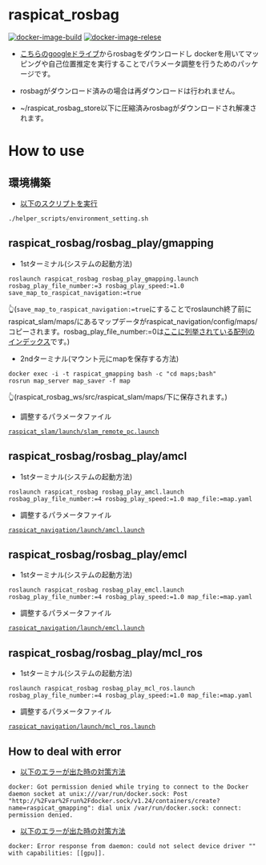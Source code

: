 # raspicat_rosbag
[![docker-image-build](https://github.com/uhobeike/raspicat_rosbag/actions/workflows/docker-image-build.yaml/badge.svg)](https://github.com/uhobeike/raspicat_rosbag/actions/workflows/docker-image-build.yaml)
[![docker-image-relese](https://github.com/uhobeike/raspicat_rosbag/actions/workflows/docker-image-relese.yaml/badge.svg)](https://github.com/uhobeike/raspicat_rosbag/actions/workflows/docker-image-relese.yaml)

* [こちらのgoogleドライブ](https://drive.google.com/drive/folders/10M9LNWEwlFVunHTv-vx0vhNK5xqopGc_?usp=sharing)からrosbagをダウンロードし
dockerを用いてマッピングや自己位置推定を実行することでパラメータ調整を行うためのパッケージです。

* rosbagがダウンロード済みの場合は再ダウンロードは行われません。

* ~/raspicat_rosbag_store以下に圧縮済みrosbagがダウンロードされ解凍されます。

# How to use

## 環境構築

* [以下のスクリプトを実行](https://github.com/uhobeike/raspicat_rosbag/blob/master/helper_scripts/environment_setting.sh)
```
./helper_scripts/environment_setting.sh
```

## raspicat_rosbag/rosbag_play/gmapping

* 1stターミナル(システムの起動方法)
```
roslaunch raspicat_rosbag rosbag_play_gmapping.launch rosbag_play_file_number:=3 rosbag_play_speed:=1.0 save_map_to_raspicat_navigation:=true
```
👆(`save_map_to_raspicat_navigation:=true`にすることでroslaunch終了前にraspicat_slam/maps/にあるマップデータがraspicat_navigation/config/maps/コピーされます。rosbag_play_file_number:=0は[ここに列挙されている配列のインデックス](https://github.com/uhobeike/raspicat_rosbag/blob/master/rosbag_download/scripts/download_list.sh)です。)
* 2ndターミナル(マウント元にmapを保存する方法)
```
docker exec -i -t raspicat_gmapping bash -c "cd maps;bash"
rosrun map_server map_saver -f map
```
👆(raspicat_rosbag_ws/src/raspicat_slam/maps/下に保存されます。)

* 調整するパラメータファイル

[`raspicat_slam/launch/slam_remote_pc.launch`](https://github.com/CIT-Autonomous-Robot-Lab/raspicat_slam/blob/master/launch/slam_remote_pc.launch)

## raspicat_rosbag/rosbag_play/amcl

* 1stターミナル(システムの起動方法)
```
roslaunch raspicat_rosbag rosbag_play_amcl.launch rosbag_play_file_number:=4 rosbag_play_speed:=1.0 map_file:=map.yaml
```

* 調整するパラメータファイル

[`raspicat_navigation/launch/amcl.launch`](https://github.com/CIT-Autonomous-Robot-Lab/raspicat_navigation/blob/master/launch/amcl.launch)

## raspicat_rosbag/rosbag_play/emcl

* 1stターミナル(システムの起動方法)
```
roslaunch raspicat_rosbag rosbag_play_emcl.launch rosbag_play_file_number:=4 rosbag_play_speed:=1.0 map_file:=map.yaml
```

* 調整するパラメータファイル

[`raspicat_navigation/launch/emcl.launch`](https://github.com/CIT-Autonomous-Robot-Lab/raspicat_navigation/blob/master/launch/emcl.launch)

## raspicat_rosbag/rosbag_play/mcl_ros

* 1stターミナル(システムの起動方法)
```
roslaunch raspicat_rosbag rosbag_play_mcl_ros.launch rosbag_play_file_number:=4 rosbag_play_speed:=1.0 map_file:=map.yaml
```

* 調整するパラメータファイル

[`raspicat_navigation/launch/mcl_ros.launch`](https://github.com/CIT-Autonomous-Robot-Lab/raspicat_navigation/blob/master/launch/mcl_ros.launch)

## How to deal with error

* [以下のエラーが出た時の対策方法](https://github.com/uhobeike/raspicat_rosbag/issues/8)

```
docker: Got permission denied while trying to connect to the Docker daemon socket at unix:///var/run/docker.sock: Post "http://%2Fvar%2Frun%2Fdocker.sock/v1.24/containers/create?name=raspicat_gmapping": dial unix /var/run/docker.sock: connect: permission denied.
```


* [以下のエラーが出た時の対策方法](https://github.com/uhobeike/raspicat_rosbag/issues/9)
```
docker: Error response from daemon: could not select device driver "" with capabilities: [[gpu]].
```